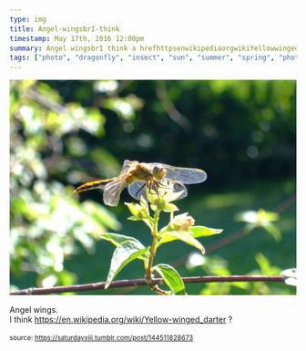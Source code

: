 ```yaml
---
type: img
title: Angel-wingsbrI-think 
timestamp: May 17th, 2016 12:00pm
summary: Angel wingsbrI think a hrefhttpsenwikipediaorgwikiYellowwingeddarter targetblankhttpsenwikipediaorgwikiYellowwingeddarte
tags: ["photo", "dragonfly", "insect", "sun", "summer", "spring", "photography"]
---
```

<img src="../media/144511828673.jpg"/>
                                                                                          
Angel wings.<br/>I think <a href="https://en.wikipedia.org/wiki/Yellow-winged_darter" target="_blank">https://en.wikipedia.org/wiki/Yellow-winged_darter</a> ?
 
                                    
                
                
                
                
                                
<small>source: https://saturdayxiii.tumblr.com/post/144511828673</small>